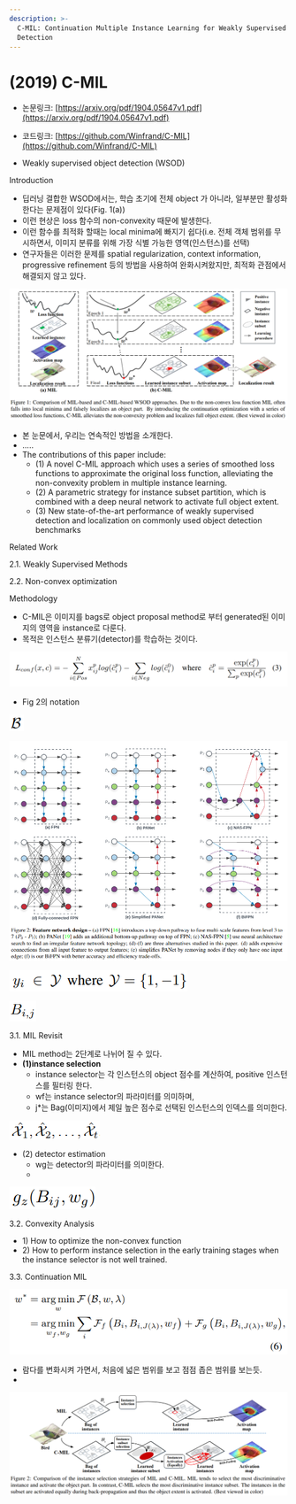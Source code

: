 ```yaml
---
description: >-
  C-MIL: Continuation Multiple Instance Learning for Weakly Supervised Object
  Detection
---
```


# \(2019\) C-MIL

* 논문링크: [https://arxiv.org/pdf/1904.05647v1.pdf](https://arxiv.org/pdf/1904.05647v1.pdf)
* 코드링크: [https://github.com/Winfrand/C-MIL](https://github.com/Winfrand/C-MIL)



* Weakly supervised object detection \(WSOD\) 





Introduction

* 딥러닝 결합한 WSOD에서는,  학습 초기에 전체 object 가 아니라, 일부분만 활성화 한다는 문제점이 있다\(Fig. 1\(a\)\)
* 이런 현상은 loss 함수의 non-convexity 때문에 발생한다.
* 이런 함수를 최적화 할때는  local minima에 빠지기 쉽다\(i.e. 전체 객체 범위를 무시하면서, 이미지 분류를 위해 가장 식별 가능한 영역\(인스턴스\)를 선택\)
* 연구자들은 이러한 문제를 spatial regularization, context information, progressive refinement 등의 방법을 사용하여 완화시켜왔지만, 최적화 관점에서 해결되지 않고 있다. 

![](../.gitbook/assets/image%20%28104%29.png)

* 본 눈문에서, 우리는 연속적인 방법을 소개한다.
* .....
* The contributions of this paper include: 
  * \(1\) A novel C-MIL approach which uses a series of smoothed loss functions to approximate the original loss function, alleviating the non-convexity problem in multiple instance learning. 
  * \(2\) A parametric strategy for instance subset partition, which is combined with a deep neural network to activate full object extent. 
  * \(3\) New state-of-the-art performance of weakly supervised detection and localization on commonly used object detection benchmarks

Related Work

2.1. Weakly Supervised Methods

2.2. Non-convex optimization

Methodology

* C-MIL은 이미지를 bags로 object proposal method로 부터 generated된  이미지의 영역을 instance로 다룬다.
* 목적은 인스턴스 분류기\(detector\)를 학습하는 것이다.



![](../.gitbook/assets/image.png)

* Fig 2의 notation

![all bags\(&#xD559;&#xC2B5; &#xC774;&#xBBF8;&#xC9C0;&#xB4E4;\)](../.gitbook/assets/image%20%28126%29.png)

![i-th bag\(&#xC774;&#xBBF8;&#xC9C0;\)](../.gitbook/assets/image%20%2832%29.png)

![Bi bag\(&#xC774;&#xBBF8;&#xC9C0;\)&#xC758; &#xB77C;&#xBCA8;. bag\(&#xC774;&#xBBF8;&#xC9C0;\)&#xC5D0; positive instance&#xAC00; &#xD3EC;&#xD568;&#xB418;&#xB294;&#xC9C0; &#xC5EC;&#xBD80;&#xB97C; &#xB098;&#xD0C0;&#xB0C4;.](../.gitbook/assets/image%20%28124%29.png)

![i-th bag\(&#xC774;&#xBBF8;&#xC9C0;\)&#xC758; j-th &#xC778;&#xC2A4;&#xD134;&#xC2A4;](../.gitbook/assets/image%20%28109%29.png)

3.1. MIL Revisit

* MIL method는 2단계로 나뉘어 질 수 있다.
* **\(1\)instance selection** 
  * instance selector는 각 인스턴스의 object 점수를 계산하여, positive 인스턴스를 필터링 한다.
  * wf는 instance selector의 파라미터를 의미하며,
  * j\*는 Bag\(이미지\)에서 제일 높은 점수로 선택된 인스턴스의 인덱스를 의미한다.

![](../.gitbook/assets/image%20%2876%29.png)

* \(2\) detector estimation
  * wg는 detector의 파라미터를 의미한다.
  * 

![](../.gitbook/assets/image%20%28107%29.png)

3.2. Convexity Analysis

* 1\) How to optimize the non-convex function
* 2\) How to perform instance selection in the early training stages when the instance selector is not well trained.

3.3. Continuation MIL

![](../.gitbook/assets/image%20%28116%29.png)

* 람다를 변화시켜 가면서, 처음에 넓은 범위를 보고 점점 좁은 범위를 보는듯.
* 
![](../.gitbook/assets/image%20%28117%29.png)

